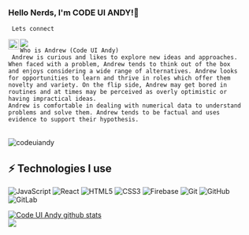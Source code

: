 ### Hello Nerds, I'm CODE UI ANDY!👋

<code> Lets connect </code>

<a href="https://twitter.com/CodeuiA">
  <img align="left" alt="Code UI Andy | Twitter" width="21px" src="https://raw.githubusercontent.com/anuraghazra/anuraghazra/master/assets/twitter.svg" />
</a>
<a href='https://www.linkedin.com/in/codeuiandy/' target='_blank' rel='noopener' rel='noreferrer'>
    <img src='https://img.shields.io/static/v1?label=LinkedIn&message=Codeuiandy&color=blue&style=flat-square&logo=linkedin' />
  </a>

</br>
<code>Who is Andrew (Code UI Andy)<br/> Andrew is curious and likes to explore new ideas and approaches.
When faced with a problem, Andrew tends to think out of the box
and enjoys considering a wide range of alternatives. Andrew looks
for opportunities to learn and thrive in roles which offer them
novelty and variety. On the flip side, Andrew may get bored in
routines and at times may be perceived as overly optimistic or
having impractical ideas.
Andrew is comfortable in dealing with numerical data to understand
problems and solve them. Andrew tends to be factual and uses
evidence to support their hypothesis. </code>

</br>
</br>
<p align="left"> 
<img src="https://komarev.com/ghpvc/?username=codeuiandy&label=Views&color=blue&style=plastic" alt="codeuiandy" />
 </p>

## ⚡ Technologies I use

![JavaScript](https://img.shields.io/badge/-JavaScript-black?style=flat-square&logo=javascript)
![React](https://img.shields.io/badge/-React-black?style=flat-square&logo=react)
![HTML5](https://img.shields.io/badge/-HTML5-E34F26?style=flat-square&logo=html5&logoColor=white)
![CSS3](https://img.shields.io/badge/-CSS3-1572B6?style=flat-square&logo=css3)
![Firebase](https://img.shields.io/badge/-Firebase-white?style=flat-square&logo=firebase)
![Git](https://img.shields.io/badge/-Git-black?style=flat-square&logo=git)
![GitHub](https://img.shields.io/badge/-GitHub-181717?style=flat-square&logo=github)
![GitLab](https://img.shields.io/badge/-GitLab-FCA121?style=flat-square&logo=gitlab)

<a href="https://github.com/codeuiandy/github-readme-stats">
  <img align="center" src="https://github-readme-stats.vercel.app/api?username=codeuiandy&show_icons=true&include_all_commits=true&theme=material-palenight" alt="Code UI Andy github stats" />
</a>
</br>
<a href="https://github.com/codeuiandy/github-readme-stats">
 
  <img align="center" src="https://github-readme-stats.vercel.app/api/top-langs/?username=codeuiandy&layout=compact&theme=material-palenight" />
</a>
